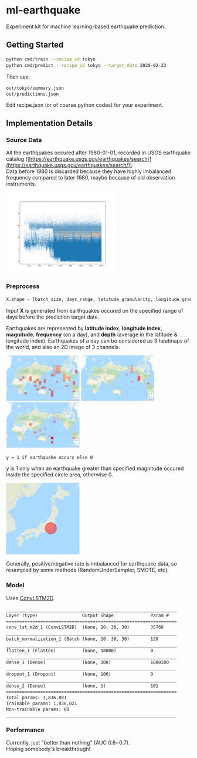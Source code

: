 # ml-earthquake
Experiment kit for machine learning-based earthquake prediction.

## Getting Started
```sh
python cmd/train --recipe_id tokyo
python cmd/predict --recipe_id tokyo --target_date 2020-02-23
```
Then see 
```
out/tokyo/summary.json
out/predictions.json
```
Edit recipe.json (or of course python codes) for your experiment.

## Implementation Details

### Source Data
All the earthquakes occured after 1980-01-01, recorded in USGS earthquake catalog ([https://earthquake.usgs.gov/earthquakes/search/](https://earthquake.usgs.gov/earthquakes/search/)).  
Data before 1980 is discarded because they have highly imbalanced frequency compared to later 1980, maybe because of old observation instruments.
<p>
  <img src="img/frequency.png" width="300">
</p>

### Preprocess

```python
X.shape = [batch_size, days_range, latitude_granularity, longitude_granularity, num_of_channels]
```

Input **X** is generated from earthquakes occured on the specified range of days before the prediction target date.

Earthquakes are represented by **latitude index**, **longitude index**, **magnitude**, **frequency** (on a day), and **depth** (average in the latitude & longitude index).
Earthquakes of a day can be considered as 3 heatmaps of the world, and also an 2D image of 3 channels.
<p>
  <img title="magnitude" src="img/mag_heatmap.png" width=200>
  <img title="frequency" src="img/freq_heatmap.png" width=200>
  <img title="depth" src="img/depth_heatmap.png" width=200>
</p>

```
y = 1 if earthquake occurs else 0
```

y is 1 only when an earthquake greater than specified magnitude occured inside the specified circle area, otherwise 0.
<p>
<img title="tokyo" src="img/tokyo.png" width=200>
</p>

Generally, positive/negative rate is imbalanced for earthquake data, so resampled by some methods (RandomUnderSampler, SMOTE, etc).

### Model
Uses [ConvLSTM2D](https://keras.io/ja/layers/recurrent/).
```
_________________________________________________________________
Layer (type)                 Output Shape              Param #
=================================================================
conv_lst_m2d_1 (ConvLSTM2D)  (None, 20, 30, 30)        35760
_________________________________________________________________
batch_normalization_1 (Batch (None, 20, 30, 30)        120
_________________________________________________________________
flatten_1 (Flatten)          (None, 18000)             0
_________________________________________________________________
dense_1 (Dense)              (None, 100)               1800100
_________________________________________________________________
dropout_1 (Dropout)          (None, 100)               0
_________________________________________________________________
dense_2 (Dense)              (None, 1)                 101
=================================================================
Total params: 1,836,081
Trainable params: 1,836,021
Non-trainable params: 60
_________________________________________________________________
```

### Performance

Currently, just "better than nothing" (AUC 0.6~0.7).  
Hoping somebody's breakthrough!
